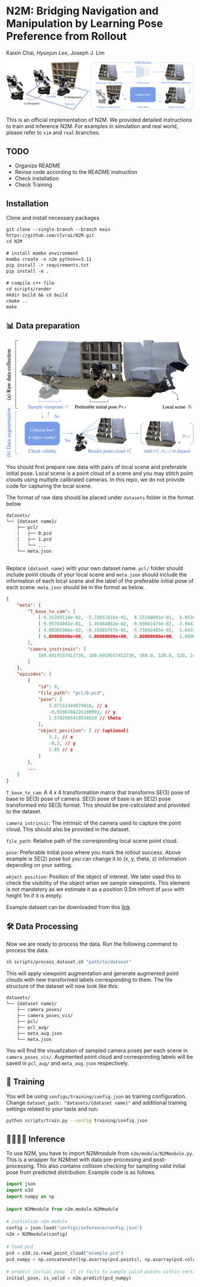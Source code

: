 # N2M: Bridging Navigation and Manipulation by Learning Pose Preference from Rollout
<a>Kaixin Chai</a>*, Hyunjun Lee*, Joseph J. Lim

![System Overview](doc/System_Overview.png)

This is an official implementation of N2M. We provided detailed instructions to train and inference N2M. For examples in simulation and real world, please refer to `sim` and `real` branches.

## TODO
- Organize README
- Revise code according to the README instruction
- Check installation
- Check Training

## Installation
Clone and install necessary packages
```
git clone --single-branch --branch main https://github.com/clvrai/N2M.git
cd N2M

# install mamba environment
mamba create -n n2m python==3.11
pip install -r requirements.txt
pip install -e .

# compile c++ file
cd scripts/render
mkdir build && cd build
cmake ..
make
```

## 📊 Data preparation

![Data Preparation](doc/Data_Preparation.png)

You should first prepare raw data with pairs of local scene and preferable initial pose. Local scene is a point cloud of a scene and you may stitch point clouds using multiple calibrated cameras. In this repo, we do not provide code for capturing the local scene.

The format of raw data should be placed under `datasets` folder in the format below
```
datasets/
└── {dataset name}/
    ├── pcl/
    │   ├── 0.pcd
    │   ├── 1.pcd
    │   └── ...
    └── meta.json
    
```
Replace `{dataset name}` with your own dataset name. `pcl/` folder should include point clouds of your local scene and `meta.json` should include the information of each local scene and the label of the preferable initial pose of each scene. `meta.json` should be in the format as below.
```json
{
    "meta": {
        "T_base_to_cam": [
            [-8.25269110e-02, -5.73057816e-01,  8.15348841e-01,  6.05364230e-04],
            [-9.95784041e-01,  1.45464862e-02, -9.05661474e-02, -3.94417736e-02],
            [ 4.00391906e-02, -8.19385767e-01, -5.71842485e-01,  1.64310488e-00],
            [ 0.00000000e+00,  0.00000000e+00,  0.00000000e+00,  1.00000000e+00]
        ],
        "camera_instrinsic": [
            100.6919557412736, 100.6919557412736, 160.0, 120.0, 320, 240
        ]
    },
    "episodes": [
        {
            "id": 0,
            "file_path": "pcl/0.pcd",
            "pose": [
                3.07151444879416, // x
                -0.9298766226100992, // y
                1.5782995419534618 // theta
            ],
            "object_position": [ // (optional)
                3.2, // x
                -0.2, // y
                1.85 // z
            ]
        },
        ...
    ]
}
```
`T_base_to_cam`: A 4 x 4 transformation matrix that transforms SE(3) pose of base to SE(3) pose of camera. SE(3) pose of base is an SE(2) pose transformed into SE(3) format. This should be pre-calculated and provided to the dataset.

`camera_intrinsic`: The intrinsic of the camera used to capture the point cloud. This should also be provided in the dataset.

`file_path`: Relative path of the corresponding local scene point cloud.

`pose`: Preferable initial pose where you mark the rollout success. Above example is SE(2) pose but you can change it to (x, y, theta, z) information depending on your setting.

`object position`: Position of the object of interest. We later used this to check the visibility of the object when we sample viewpoints. This element is not mandatory as we estimate it as a position 0.5m infront of `pose` with height 1m if it is empty.

Example dataset can be downloaded from this <a href="https://clvrai.github.io/N2M">link</a>

## 🛠️ Data Processing
Now we are ready to process the data. Run the following command to process the data.
```zsh
sh scripts/process_dataset.sh "path/to/dataset"
```
This will apply viewpoint augmentation and generate augmented point clouds with new transformed labels corresponding to them. The file structure of the dataset will now look like this:
```
datasets/
└── {dataset name}/
    ├── camera_poses/
    ├── camera_poses_vis/
    ├── pcl/
    ├── pcl_aug/
    ├── meta_aug.json
    └── meta.json
```
You will find the visualization of sampled camera poses per each scene in `camera_poses_vis/`. Augmented point cloud and corresponding labels will be saved in `pcl_aug/` and `meta_aug.json` respectively.

## 🚀 Training
You will be using `configs/training/config.json` as training configuration. Change `dataset_path: "datasets/{dataset name}"` and additional training settings related to your taste and run:
```bash
python scripts/train.py --config training/config.json
```

## 🏃🏻‍♂️‍➡️ Inference
To use N2M, you have to import N2Mmodule from `n2m/module/N2Mmodule.py`. This is a wrapper for N2Mnet with data pre-processing and post-processing. This also contains collision checking for sampling valid initial pose from predicted distribution. Example code is as follows
```python
import json
import o3d
import numpy as np

import N2Mmodule from n2m.module.N2Mmodule

# initialize n2m module
config = json.load("configs/inference/config.json")
n2m = N2Mmodule(config)

# load pcd
pcd = o3d.io.read_point_cloud("example.pcd")
pcd_numpy = np.concatenate([np.asarray(pcd.points), np.asarray(pcd.colors)], axis=1)

# predict initial pose. If it fails to sample valid points within certain number of trial, is_valid will return False. Otherwise, is_valid will be True
initial_pose, is_valid = n2m.predict(pcd_numpy)
```
